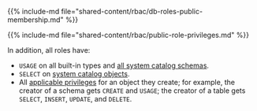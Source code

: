 {{% include-md file="shared-content/rbac/db-roles-public-membership.md" %}}

{{% include-md file="shared-content/rbac/public-role-privileges.md" %}}

In addition, all roles have:
- `USAGE` on all built-in types and [all system catalog
schemas](/sql/system-catalog/).
- `SELECT` on [system catalog objects](/sql/system-catalog/).
- All [applicable privileges](/manage/access-control/appendix-privileges/) for
  an object they create; for example, the creator of a schema gets `CREATE` and
  `USAGE`; the creator of a table gets `SELECT`, `INSERT`, `UPDATE`, and
  `DELETE`.
